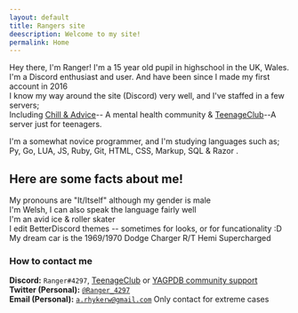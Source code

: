 ```yaml
---
layout: default
title: Rangers site
deescription: Welcome to my site!
permalink: Home
---
```


Hey there, I'm Ranger!
I'm a 15 year old pupil in highschool in the UK, Wales.  
I'm a Discord enthusiast and user. And have been since I made my first account in 2016  
I know my way around the site (Discord) very well, and I've staffed in a few servers;<br>
Including [Chill & Advice](https://discord.gg/advice)-- A mental health community & [TeenageClub](https://discord.gg/TpHwTpaKJG)--A server just for teenagers.  

I'm a somewhat novice programmer, and I'm studying languages such as; Py, Go, LUA, JS, Ruby, Git, HTML, CSS, Markup, SQL & Razor .

## Here are some facts about me! 

My pronouns are "It/Itself" although my gender is male  
I'm Welsh, I can also speak the language fairly well  
I'm an avid ice & roller skater  
I edit BetterDiscord themes -- sometimes for looks, or for funcationality :D  
My dream car is the 1969/1970 Dodge Charger R/T Hemi Supercharged

### How to contact me

**Discord:** `Ranger#4297`, [TeenageClub](https://discord.gg/TpHwTpaKJG) or [YAGPDB community support](https://discord.com/invite/4udtcA5)  
**Twitter (Personal):** [`@Ranger_4297`](https://twitter.com/Ranger_4297)  
**Email (Personal):** [`a.rhykerw@gmail.com`](mailto:a.rhykerw@gmail.com) Only contact for extreme cases  